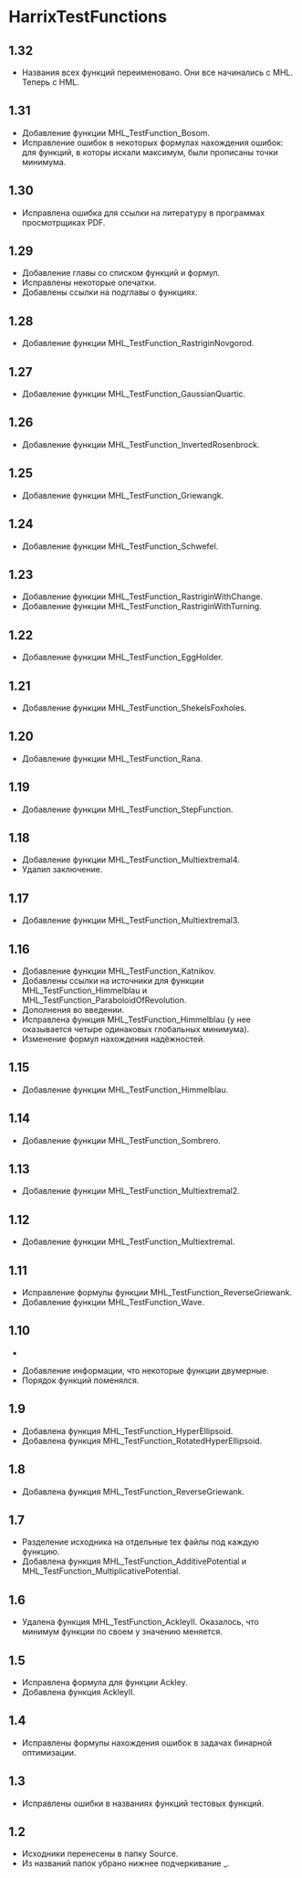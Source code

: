 # HarrixTestFunctions

## 1.32

* Названия всех функций переименовано. Они все начинались с MHL. Теперь с HML.

## 1.31

* Добавление функции MHL_TestFunction_Bosom.
* Исправление ошибок в некоторых формулах нахождения ошибок: для функций, в которы искали максимум, были прописаны точки минимума.

## 1.30

* Исправлена ошибка для ссылки на литературу в программах просмотрщиках PDF.

## 1.29

* Добавление главы со списком функций и формул.
* Исправлены некоторые опечатки.
* Добавлены ссылки на подглавы о функциях.

## 1.28

* Добавление функции MHL_TestFunction_RastriginNovgorod.

## 1.27

* Добавление функции MHL_TestFunction_GaussianQuartic.

## 1.26

* Добавление функции MHL_TestFunction_InvertedRosenbrock.

## 1.25

* Добавление функции MHL_TestFunction_Griewangk.

## 1.24

* Добавление функции MHL_TestFunction_Schwefel.

## 1.23

* Добавление функции MHL_TestFunction_RastriginWithChange.
* Добавление функции MHL_TestFunction_RastriginWithTurning.

## 1.22

* Добавление функции MHL_TestFunction_EggHolder.

## 1.21

* Добавление функции MHL_TestFunction_ShekelsFoxholes.

## 1.20

* Добавление функции MHL_TestFunction_Rana.

## 1.19

* Добавление функции MHL_TestFunction_StepFunction.

## 1.18

* Добавление функции MHL_TestFunction_Multiextremal4.
* Удалил заключение.

## 1.17

* Добавление функции MHL_TestFunction_Multiextremal3.

## 1.16

* Добавление функции MHL_TestFunction_Katnikov.
* Добавлены ссылки на источники для функции MHL_TestFunction_Himmelblau и MHL_TestFunction_ParaboloidOfRevolution.
* Дополнения во введении.
* Исправлена функция MHL_TestFunction_Himmelblau (у нее оказывается четыре одинаковых глобальных минимума).
* Изменение формул нахождения надёжностей.

## 1.15

* Добавление функции MHL_TestFunction_Himmelblau.

## 1.14

* Добавление функции MHL_TestFunction_Sombrero.

## 1.13

* Добавление функции MHL_TestFunction_Multiextremal2.

## 1.12

* Добавление функции MHL_TestFunction_Multiextremal.

## 1.11

* Исправление формулы функции MHL_TestFunction_ReverseGriewank.
* Добавление функции MHL_TestFunction_Wave.

## 1.10
-
* Добавление информации, что некоторые функции двумерные.
* Порядок функций поменялся.

## 1.9

* Добавлена функция MHL_TestFunction_HyperEllipsoid.
* Добавлена функция MHL_TestFunction_RotatedHyperEllipsoid.

## 1.8

* Добавлена функция MHL_TestFunction_ReverseGriewank.

## 1.7

* Разделение исходника на отдельные tex файлы под каждую функцию.
* Добавлена функция MHL_TestFunction_AdditivePotential и MHL_TestFunction_MultiplicativePotential.

## 1.6

* Удалена функция MHL_TestFunction_AckleyII. Оказалось, что минимум функции по своем у значению меняется.

## 1.5

* Исправлена формула для функции Ackley.
* Добавлена функция AckleyII.

## 1.4

* Исправлены формулы нахождения ошибок в задачах бинарной оптимизации.

## 1.3

* Исправлены ошибки в названиях функций тестовых функций.

## 1.2

* Исходники перенесены в папку Source.
* Из названий папок убрано нижнее подчеркивание _.